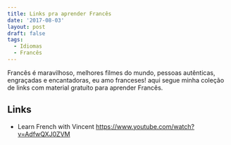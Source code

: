 ```yaml
---
title: Links pra aprender Francês
date: '2017-08-03'
layout: post
draft: false
tags:
  - Idiomas
  - Francês
---
```


Francês é maravilhoso, melhores filmes do mundo, pessoas autênticas, engraçadas e encantadoras, eu amo franceses! aqui segue minha coleção de links 
com material gratuíto para aprender Francês.

## Links

 - Learn French with Vincent
    https://www.youtube.com/watch?v=AdfwQXJ0ZVM
